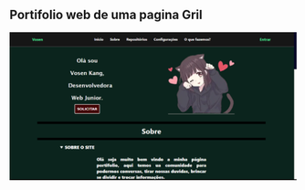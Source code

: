 ## Portifolio web de uma pagina Gril ##

<img src="https://github.com/Cris-Prado/Portifolio-Gril/blob/main/IMG/Foto_Site.png?raw=true">